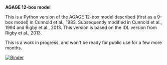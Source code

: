 **AGAGE 12-box model**

This is a Python version of the AGAGE 12-box model described (first as a 9-box model) in Cunnold et al., 1983. Subsequently modified in Cunnold et al., 1994 and Rigby et al., 2013. This version is based on the IDL version from Rigby et al., 2013. 

This is a work in progress, and won't be ready for public use for a few more months.

[![Binder](https://mybinder.org/badge_logo.svg)](https://mybinder.org/v2/gh/mrghg/py12box.git/master?filepath=index.ipynb)
